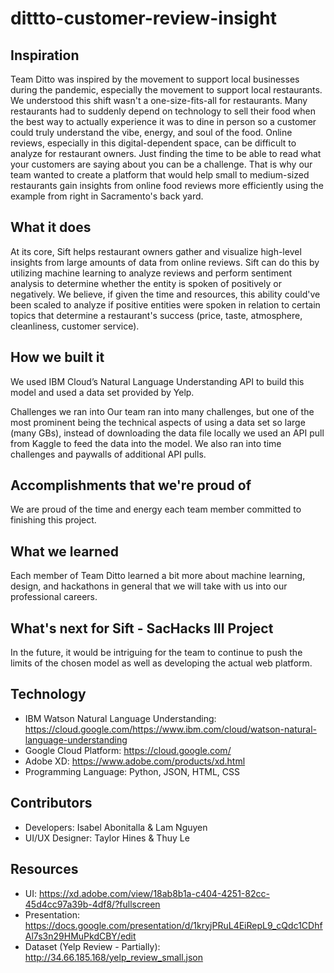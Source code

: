 # dittto-customer-review-insight

## Inspiration
Team Ditto was inspired by the movement to support local businesses during the pandemic, especially the movement to support local restaurants. We understood this shift wasn't a one-size-fits-all for restaurants. Many restaurants had to suddenly depend on technology to sell their food when the best way to actually experience it was to dine in person so a customer could truly understand the vibe, energy, and soul of the food. Online reviews, especially in this digital-dependent space, can be difficult to analyze for restaurant owners. Just finding the time to be able to read what your customers are saying about you can be a challenge. That is why our team wanted to create a platform that would help small to medium-sized restaurants gain insights from online food reviews more efficiently using the example from right in Sacramento's back yard.

## What it does
At its core, Sift helps restaurant owners gather and visualize high-level insights from large amounts of data from online reviews. Sift can do this by utilizing machine learning to analyze reviews and perform sentiment analysis to determine whether the entity is spoken of positively or negatively. We believe, if given the time and resources, this ability could've been scaled to analyze if positive entities were spoken in relation to certain topics that determine a restaurant's success (price, taste, atmosphere, cleanliness, customer service).

## How we built it
We used IBM Cloud’s Natural Language Understanding API to build this model and used a data set provided by Yelp.

Challenges we ran into
Our team ran into many challenges, but one of the most prominent being the technical aspects of using a data set so large (many GBs), instead of downloading the data file locally we used an API pull from Kaggle to feed the data into the model. We also ran into time challenges and paywalls of additional API pulls.

## Accomplishments that we're proud of
We are proud of the time and energy each team member committed to finishing this project.

## What we learned
Each member of Team Ditto learned a bit more about machine learning, design, and hackathons in general that we will take with us into our professional careers.

## What's next for Sift - SacHacks III Project
In the future, it would be intriguing for the team to continue to push the limits of the chosen model as well as developing the actual web platform.

## Technology
- IBM Watson Natural Language Understanding: https://cloud.google.com/https://www.ibm.com/cloud/watson-natural-language-understanding
- Google Cloud Platform: https://cloud.google.com/
- Adobe XD: https://www.adobe.com/products/xd.html 
- Programming Language: Python, JSON, HTML, CSS 

## Contributors
- Developers: Isabel Abonitalla & Lam Nguyen
- UI/UX Designer: Taylor Hines & Thuy Le

## Resources
- UI: https://xd.adobe.com/view/18ab8b1a-c404-4251-82cc-45d4cc97a39b-4df8/?fullscreen
- Presentation: https://docs.google.com/presentation/d/1kryjPRuL4EiRepL9_cQdc1CDhfAl7s3n29HMuPkdCBY/edit
- Dataset (Yelp Review - Partially): http://34.66.185.168/yelp_review_small.json

